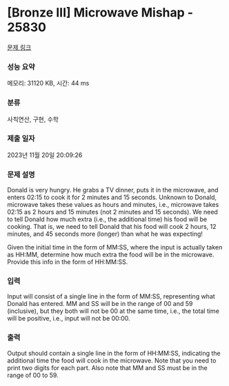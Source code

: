 # [Bronze III] Microwave Mishap - 25830 

[문제 링크](https://www.acmicpc.net/problem/25830) 

### 성능 요약

메모리: 31120 KB, 시간: 44 ms

### 분류

사칙연산, 구현, 수학

### 제출 일자

2023년 11월 20일 20:09:26

### 문제 설명

<p>Donald is very hungry. He grabs a TV dinner, puts it in the microwave, and enters 02:15 to cook it for 2 minutes and 15 seconds. Unknown to Donald, microwave takes these values as hours and minutes, i.e., microwave takes 02:15 as 2 hours and 15 minutes (not 2 minutes and 15 seconds). We need to tell Donald how much extra (i.e., the additional time) his food will be cooking. That is, we need to tell Donald that his food will cook 2 hours, 12 minutes, and 45 seconds more (longer) than what he was expecting!</p>

<p>Given the initial time in the form of MM:SS, where the input is actually taken as HH:MM, determine how much extra the food will be in the microwave. Provide this info in the form of HH:MM:SS.</p>

### 입력 

 <p>Input will consist of a single line in the form of MM:SS, representing what Donald has entered. MM and SS will be in the range of 00 and 59 (inclusive), but they both will not be 00 at the same time, i.e., the total time will be positive, i.e., input will not be 00:00.</p>

### 출력 

 <p>Output should contain a single line in the form of HH:MM:SS, indicating the additional time the food will cook in the microwave. Note that you need to print two digits for each part. Also note that MM and SS must be in the range of 00 to 59.</p>

